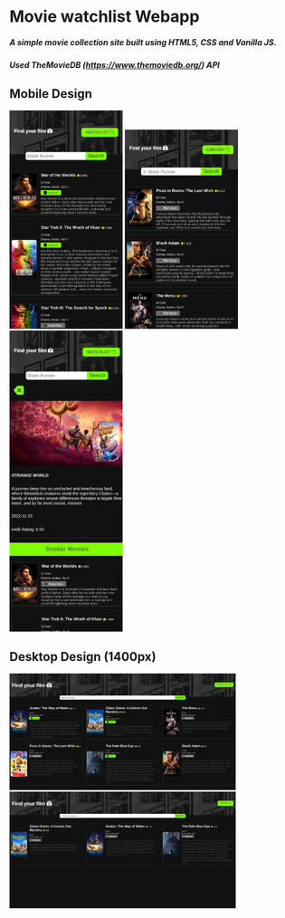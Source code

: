 # Movie watchlist Webapp
##### A simple movie collection site built using HTML5, CSS and Vanilla JS.
##### Used TheMovieDB (https://www.themoviedb.org/) API 

## Mobile Design
<img src="./dist/assets/img/screen-home.webp" width="200">

<img src="./dist/assets/img/screen-library.webp" width="200">

<img src="./dist/assets/img/screen-single.webp" width="200">

## Desktop Design (1400px)

<img src="./dist/assets/img/desktop-home.webp" width="400">
<img src="./dist/assets/img/desktop-library.webp" width="400">